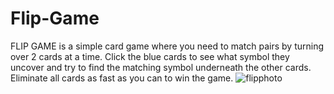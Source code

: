 # Flip-Game
FLIP GAME is a simple card game where you need to match pairs by turning over 2 cards at a time. Click the blue cards to see what symbol they uncover and try to find the matching symbol underneath the other cards. Eliminate all cards as fast as you can to win the game.
![flipphoto](https://github.com/zadkiel05/Flip-Game/assets/136728698/00ab6603-7234-4384-b929-c6ee2cbe0650)
